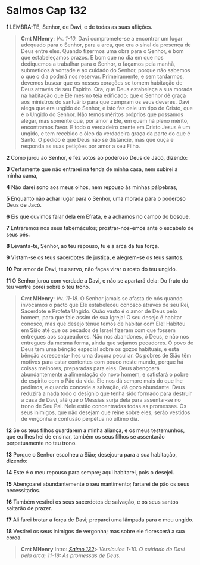 # Salmos Cap 132

**1** 	LEMBRA-TE, Senhor, de Davi, e de todas as suas aflições.

> **Cmt MHenry**: *Vv. 1-10.* Davi compromete-se a encontrar um lugar adequado para o Senhor, para a arca, que era o sinal da presença de Deus entre eles. Quando fizermos uma obra para o Senhor, é bom que estabeleçamos prazos. E bom que no dia em que nos dediquemos a trabalhar para o Senhor, o façamos pela manhã, submetidos à vontade e ao cuidado do Senhor, porque não sabemos o que o dia poderá nos reservar. Primeiramente, e sem tardarmos, devemos buscar que os nossos corações se tomem habitação de Deus através de seu Espírito. Ora, que Deus estabeleça a sua morada na habitação que Ele mesmo teia edificado; que o Senhor dê graça aos ministros do santuário para que cumpram os seus deveres. Davi alega que era ungido do Senhor, e isto faz dele um tipo de Cristo, que é o Ungido do Senhor. Não temos méritos próprios que possamos alegar, mas somente que, por amor a Ele, em quem há pleno mérito, encontramos favor. E todo o verdadeiro crente em Cristo Jesus é um ungido, e tem recebido o óleo da verdadeira graça da parte do que é Santo. O pedido é que Deus não se distancie, mas que ouça e responda as suas petições por amor a seu Filho.

**2** 	Como jurou ao Senhor, e fez votos ao poderoso Deus de Jacó, dizendo:

**3** 	Certamente que não entrarei na tenda de minha casa, nem subirei à minha cama,

**4** 	Não darei sono aos meus olhos, nem repouso às minhas pálpebras,

**5** 	Enquanto não achar lugar para o Senhor, uma morada para o poderoso Deus de Jacó.

**6** 	Eis que ouvimos falar dela em Efrata, e a achamos no campo do bosque.

**7** 	Entraremos nos seus tabernáculos; prostrar-nos-emos ante o escabelo de seus pés.

**8** 	Levanta-te, Senhor, ao teu repouso, tu e a arca da tua força.

**9** 	Vistam-se os teus sacerdotes de justiça, e alegrem-se os teus santos.

**10** 	Por amor de Davi, teu servo, não faças virar o rosto do teu ungido.

**11** 	O Senhor jurou com verdade a Davi, e não se apartará dela: Do fruto do teu ventre porei sobre o teu trono.

> **Cmt MHenry**: *Vv. 11-18.* O Senhor jamais se afasta de nós quando invocamos o pacto que Ele estabeleceu conosco através de seu Rei, Sacerdote e Profeta Ungido. Quão vasto é o amor de Deus pelo homem, para que fale assim de sua Igreja! O seu desejo é habitar conosco, mas que desejo tênue temos de habitar com Ele! Habitou em Sião até que os pecados de Israel fizeram com que fossem entregues aos saqueadores. Não nos abandones, ó Deus, e não nos entregues da mesma forma, ainda que sejamos pecadores. O povo de Deus tem uma bênção especial sobre os gozos habituais, e esta bênção acrescenta-lhes uma doçura peculiar. Os pobres de Sião têm motivos para estar contentes com pouco neste mundo, porque há coisas melhores, preparadas para eles. Deus abençoará abundantemente a alimentação do novo homem, e satisfará o pobre de espírito com o Pão da vida. Ele nos dá sempre mais do que lhe pedimos, e quando concede a salvação, dá gozo abundante. Deus reduzirá a nada todo o desígnio que tenha sido formado para destruir a casa de Davi, até que o Messias surja dela para assentar-se no trono de Seu Pai. Nele estão concentradas todas as promessas. Os seus inimigos, que não desejam que reine sobre eles, serão vestidos de vergonha e confusão perpétua no último dia.

**12** 	Se os teus filhos guardarem a minha aliança, e os meus testemunhos, que eu lhes hei de ensinar, também os seus filhos se assentarão perpetuamente no teu trono.

**13** 	Porque o Senhor escolheu a Sião; desejou-a para a sua habitação, dizendo:

**14** 	Este é o meu repouso para sempre; aqui habitarei, pois o desejei.

**15** 	Abençoarei abundantemente o seu mantimento; fartarei de pão os seus necessitados.

**16** 	Também vestirei os seus sacerdotes de salvação, e os seus santos saltarão de prazer.

**17** 	Ali farei brotar a força de Davi; preparei uma lâmpada para o meu ungido.

**18** 	Vestirei os seus inimigos de vergonha; mas sobre ele florescerá a sua coroa.


> **Cmt MHenry** Intro: *[Salmo 132](../19A-Sl/132.md#0)*> *Versículos 1-10: O cuidado de Davi pela arca; 11-18: As promessas de Deus.*